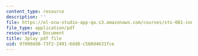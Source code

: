 ```yaml
---
content_type: resource
description: ''
file: https://ol-ocw-studio-app-qa.s3.amazonaws.com/courses/sts-081-innovation-systems-for-science-technology-energy-manufacturing-and-health-spring-2017/97090dd873f224916dd8c560d4631fce_Ayvwr28VKBk.pdf
file_type: application/pdf
resourcetype: Document
title: 3play pdf file
uid: 97090dd8-73f2-2491-6dd8-c560d4631fce
---
```

